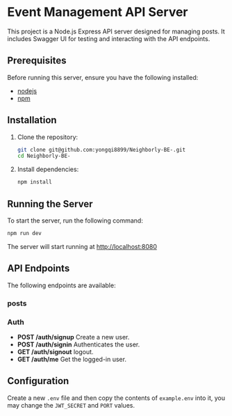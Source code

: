 # Event Management API Server

This project is a Node.js Express API server designed for managing posts. It includes Swagger UI for testing and interacting with the API endpoints.

## Prerequisites

Before running this server, ensure you have the following installed:

- [nodejs](https://nodejs.org/)
- [npm](https://www.npmjs.com/)

## Installation

1. Clone the repository:

   ```bash
   git clone git@github.com:yongqi8899/Neighborly-BE-.git
   cd Neighborly-BE-
   ```

2. Install dependencies:

   ```bash
   npm install
   ```

## Running the Server

To start the server, run the following command:

```bash
npm run dev
```

The server will start running at [http://localhost:8080](http://localhost:8080)

## API Endpoints

The following endpoints are available:

### posts

<!-- - **POST /api/posts** Create a new event.
- **GET /api/posts** Get all posts.
- **GET /api/posts/:id** Get a single event by ID.
- **PUT /api/posts/:id** Update an existing event.
- **DELETE /api/posts/:id** Delete an event by ID.
- **GET /api/posts/upcoming** Get upcoming posts. -->

### Auth

- **POST /auth/signup** Create a new user.
- **POST /auth/signin** Authenticates the user.
- **GET /auth/signout** logout.
- **GET /auth/me** Get the logged-in user.

## Configuration

Create a new `.env` file and then copy the contents of `example.env` into it, you may change the `JWT_SECRET` and `PORT` values.

